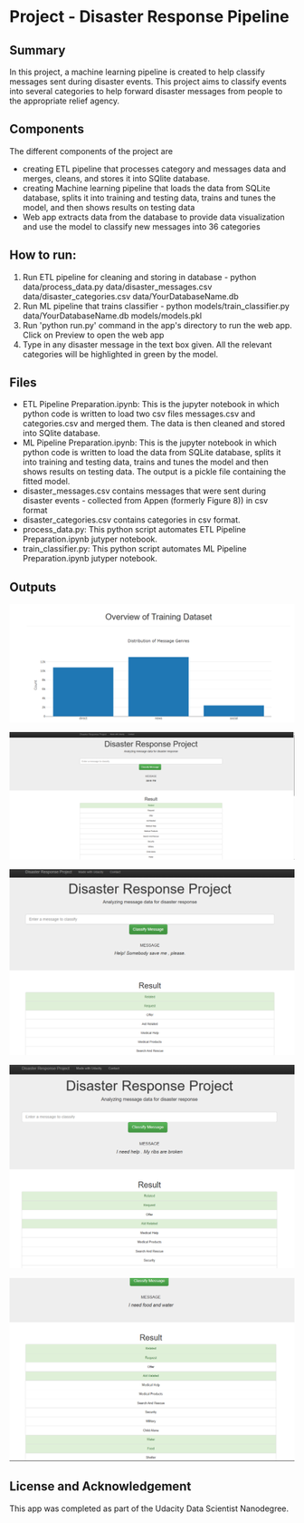 # Project - Disaster Response Pipeline 

## Summary
In this project, a machine learning pipeline is created to help classify messages sent during disaster events. This project aims to classify events into several categories to help forward disaster messages from people to the appropriate relief agency.

## Components
The different components of the project are 
- creating ETL pipeline that processes category and messages data and  merges, cleans, and stores it into SQlite database.
- creating Machine learning pipeline that loads the data from SQLite database, splits it into training and testing data, trains and tunes the model, and then shows results on testing data
- Web app extracts data from the database to provide data visualization and use the model to classify new messages into 36 categories

## How to run:
1. Run ETL pipeline for cleaning and storing in database - python data/process_data.py data/disaster_messages.csv data/disaster_categories.csv data/YourDatabaseName.db
2. Run ML pipeline that trains classifier - python models/train_classifier.py data/YourDatabaseName.db models/models.pkl
3. Run 'python run.py' command in the app's directory to run the web app. Click on Preview to open the web app
4. Type in any disaster message in the text box given. All the relevant categories will be highlighted in green by the model.


## Files

- ETL Pipeline Preparation.ipynb: This is the jupyter notebook in which python code is written to load two csv files messages.csv and categories.csv and merged them. The data is then cleaned and stored into SQlite database.
- ML Pipeline Preparation.ipynb: This is the jupyter notebook in which python code is written to load the data from SQLite database, splits it into training and testing data, trains and tunes the model and then shows results on testing data. The output is a pickle file containing the fitted model.
- disaster_messages.csv contains messages that were sent during disaster events - collected from Appen  (formerly Figure 8)) in csv format 
- disaster_categories.csv contains categories in csv format.
- process_data.py: This python script automates ETL Pipeline Preparation.ipynb jutyper notebook.
- train_classifier.py: This python script automates ML Pipeline Preparation.ipynb jutyper notebook.

## Outputs

![alt text](https://github.com/SakshamGupta55/Data-Scientist-Nanodegree-Udacity/blob/5b8a61750782ded820e22d1a12e97f12aec429a3/Course%204%20-%20Project%20-%20Disaster%20Response%20Pipeline/Screenshot%201.png)

![alt text](https://github.com/SakshamGupta55/Data-Scientist-Nanodegree-Udacity/blob/a93c848e4d925a954925179b3872b53d00920bf8/Course%204%20-%20Project%20-%20Disaster%20Response%20Pipeline/Screenshot%202.png)

![alt text](https://github.com/SakshamGupta55/Data-Scientist-Nanodegree-Udacity/blob/a93c848e4d925a954925179b3872b53d00920bf8/Course%204%20-%20Project%20-%20Disaster%20Response%20Pipeline/Screenshot%203.png)

![alt text](https://github.com/SakshamGupta55/Data-Scientist-Nanodegree-Udacity/blob/a93c848e4d925a954925179b3872b53d00920bf8/Course%204%20-%20Project%20-%20Disaster%20Response%20Pipeline/Screenshot%204.png)

![alt text](https://github.com/SakshamGupta55/Data-Scientist-Nanodegree-Udacity/blob/a93c848e4d925a954925179b3872b53d00920bf8/Course%204%20-%20Project%20-%20Disaster%20Response%20Pipeline/Screenshot%205.png)


## License and Acknowledgement
This app was completed as part of the Udacity Data Scientist Nanodegree.
